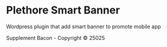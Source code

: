 # Plethore Smart Banner

Wordpress plugin that add smart banner to promote mobile app

Supplement Bacon - Copyright © 25025
